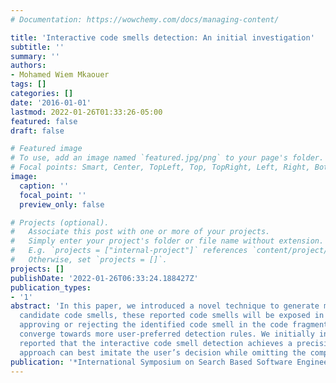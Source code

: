 ```yaml
---
# Documentation: https://wowchemy.com/docs/managing-content/

title: 'Interactive code smells detection: An initial investigation'
subtitle: ''
summary: ''
authors:
- Mohamed Wiem Mkaouer
tags: []
categories: []
date: '2016-01-01'
lastmod: 2022-01-26T01:33:26-05:00
featured: false
draft: false

# Featured image
# To use, add an image named `featured.jpg/png` to your page's folder.
# Focal points: Smart, Center, TopLeft, Top, TopRight, Left, Right, BottomLeft, Bottom, BottomRight.
image:
  caption: ''
  focal_point: ''
  preview_only: false

# Projects (optional).
#   Associate this post with one or more of your projects.
#   Simply enter your project's folder or file name without extension.
#   E.g. `projects = ["internal-project"]` references `content/project/deep-learning/index.md`.
#   Otherwise, set `projects = []`.
projects: []
publishDate: '2022-01-26T06:33:24.188427Z'
publication_types:
- '1'
abstract: 'In this paper, we introduced a novel technique to generate more user-oriented detection rules by taking into account their feedback. Our techniques initially generate a set of detection rules that will be used to detect
  candidate code smells, these reported code smells will be exposed in an interactive fashion to the developer who will give his/her feedback by either
  approving or rejecting the identified code smell in the code fragment. This feedback will be fed to the GP as constraints and additional examples in order to
  converge towards more user-preferred detection rules. We initially investigated the detection of three types of code smells in four open source systems and
  reported that the interactive code smell detection achieves a precision of 89 % and recall on average when detecting infected classes. Results show that our
  approach can best imitate the user’s decision while omitting the complexity of manual tuning the detection rules.'
publication: '*International Symposium on Search Based Software Engineering*'
---
```

